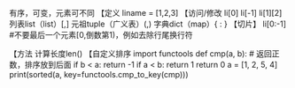 有序，可变，元素可不同
【定义
liname = [1,2,3]
【访问/修改
li[0]
li[-1]
li[1][2]
列表list（list）[,]
元祖tuple（广义表）(,)
字典dict（map）{ : }
【切片】
li[0:-1] #不要最后一个元素[0,倒数第1)，例如去除行尾换行符

【方法
计算长度len(<list name>)
【自定义排序
import functools
def cmp(a, b): # 返回正数，排序放到后面
    if b < a:
        return -1
    if a < b:
        return 1
    return 0
a = [1, 2, 5, 4]
print(sorted(a, key=functools.cmp_to_key(cmp)))
